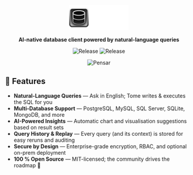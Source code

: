 <p align="center">
  <img src="./public/logo.svg" alt="Tome Logo" width="160" />
</p>
<p align="center"><strong>AI-native database client powered by natural-language queries</strong></p>
<p align="center">
  <img src="https://img.shields.io/github/v/release/joshkotrous/tome" alt="Release" width="100" />
  <img src="https://img.shields.io/github/actions/workflow/status/joshkotrous/tome/release.yml" alt="Release" width="100" />
</p>
<p align="center">
  <img src="https://pensar-brand-assets.s3.us-east-1.amazonaws.com/secured-with-pensar-badge.svg?=update" alt="Pensar" width="160" />
</p>

## 🚀 Features

- **Natural-Language Queries** — Ask in English; Tome writes & executes the SQL for you
- **Multi-Database Support** — PostgreSQL, MySQL, SQL Server, SQLite, MongoDB, and more
- **AI-Powered Insights** — Automatic chart and visualisation suggestions based on result sets
- **Query History & Replay** — Every query (and its context) is stored for easy reruns and auditing
- **Secure by Design** — Enterprise-grade encryption, RBAC, and optional on-prem deployment
- **100 % Open Source** — MIT-licensed; the community drives the roadmap 🌱
